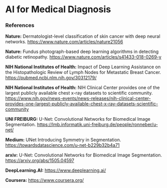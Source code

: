 # AI for Medical Diagnosis





### References

**Nature:** Dermatologist-level classification of skin cancer with deep neural networks. https://www.nature.com/articles/nature21056

**Nature:** Fundus photograph-based deep learning algorithms in detecting diabetic retinopathy. https://www.nature.com/articles/s41433-018-0269-y

**NIH National Institutes of Health:** Impact of Deep Learning Assistance on the Histopathologic Review of Lymph Nodes for Metastatic Breast Cancer. https://pubmed.ncbi.nlm.nih.gov/30312179/

**NIH National Institutes of Health:** NIH Clinical Center provides one of the largest publicly available chest x-ray datasets to scientific community. https://www.nih.gov/news-events/news-releases/nih-clinical-center-provides-one-largest-publicly-available-chest-x-ray-datasets-scientific-community

**UNI FREIBURG:** U-Net: Convolutional Networks for Biomedical Image Segmentation. https://lmb.informatik.uni-freiburg.de/people/ronneber/u-net/

**Medium:** UNet Introducing Symmetry in Segmentation. https://towardsdatascience.com/u-net-b229b32b4a71

**arxiv:** U-Net: Convolutional Networks for Biomedical Image Segmentation. https://arxiv.org/abs/1505.04597

**DeepLearning.AI:** https://www.deeplearning.ai/

**Coursera:** https://www.coursera.org/
